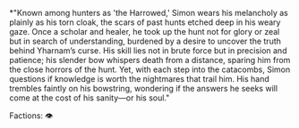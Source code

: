 *"Known among hunters as 'the Harrowed,' Simon wears his melancholy as plainly as his torn cloak, the scars of past hunts etched deep in his weary gaze. Once a scholar and healer, he took up the hunt not for glory or zeal but in search of understanding, burdened by a desire to uncover the truth behind Yharnam’s curse. His skill lies not in brute force but in precision and patience; his slender bow whispers death from a distance, sparing him from the close horrors of the hunt. Yet, with each step into the catacombs, Simon questions if knowledge is worth the nightmares that trail him. His hand trembles faintly on his bowstring, wondering if the answers he seeks will come at the cost of his sanity—or his soul."

Factions: 👁






